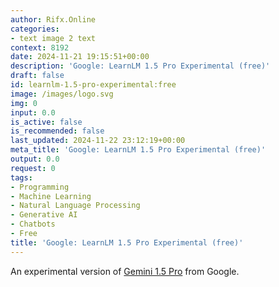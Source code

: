 ```yaml
---
author: Rifx.Online
categories:
- text image 2 text
context: 8192
date: 2024-11-21 19:15:51+00:00
description: 'Google: LearnLM 1.5 Pro Experimental (free)'
draft: false
id: learnlm-1.5-pro-experimental:free
image: /images/logo.svg
img: 0
input: 0.0
is_active: false
is_recommended: false
last_updated: 2024-11-22 23:12:19+00:00
meta_title: 'Google: LearnLM 1.5 Pro Experimental (free)'
output: 0.0
request: 0
tags:
- Programming
- Machine Learning
- Natural Language Processing
- Generative AI
- Chatbots
- Free
title: 'Google: LearnLM 1.5 Pro Experimental (free)'
---
```







An experimental version of [Gemini 1.5 Pro](/google/gemini-pro-1.5) from Google.

